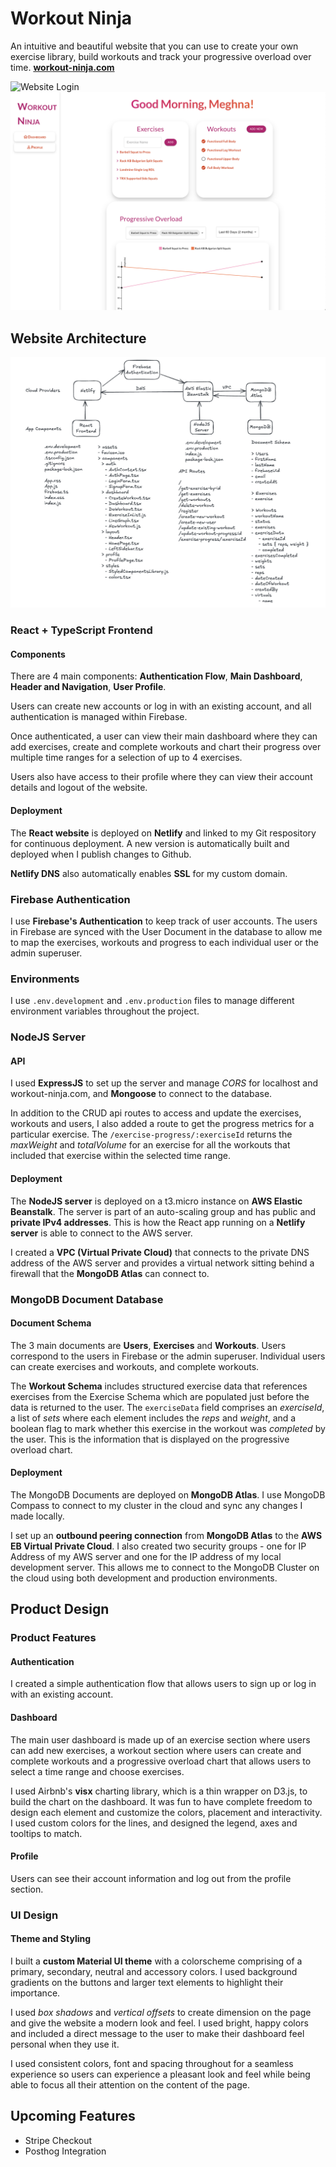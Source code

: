 # Workout Ninja

An intuitive and beautiful website that you can use to create your own exercise library, build workouts and track your progressive overload over time. **[workout-ninja.com](https://workout-ninja.com/)**

![Website Login](./workout-app-website/public/Login.png)![Website Dashboard](./workout-app-website/public/Dashboard.png)

## Website Architecture

![Frontend, Server and DB Architecture](./workout-app-website/public/ArchitectureDiagram.png)

### React + TypeScript Frontend

#### Components

There are 4 main components: **Authentication Flow**, **Main Dashboard**, **Header and Navigation**, **User Profile**.

Users can create new accounts or log in with an existing account, and all authentication is managed within Firebase.

Once authenticated, a user can view their main dashboard where they can add exercises, create and complete workouts and chart their progress over multiple time ranges for a selection of up to 4 exercises.

Users also have access to their profile where they can view their account details and logout of the website.

#### Deployment

The **React website** is deployed on **Netlify** and linked to my Git respository for continuous deployment. A new version is automatically built and deployed when I publish changes to Github.

**Netlify DNS** also automatically enables **SSL** for my custom domain.

### Firebase Authentication

I use **Firebase's Authentication** to keep track of user accounts. The users in Firebase are synced with the User Document in the database to allow me to map the exercises, workouts and progress to each individual user or the admin superuser.

### Environments

I use `.env.development` and `.env.production` files to manage different environment variables throughout the project.

### NodeJS Server

#### API

I used **ExpressJS** to set up the server and manage _CORS_ for localhost and workout-ninja.com, and **Mongoose** to connect to the database.

In addition to the CRUD api routes to access and update the exercises, workouts and users, I also added a route to get the progress metrics for a particular exercise. The `/exercise-progress/:exerciseId` returns the _maxWeight_ and _totalVolume_ for an exercise for all the workouts that included that exercise within the selected time range.

#### Deployment

The **NodeJS server** is deployed on a t3.micro instance on **AWS Elastic Beanstalk**. The server is part of an auto-scaling group and has public and **private IPv4 addresses**. This is how the React app running on a **Netlify server** is able to connect to the AWS server.

I created a **VPC (Virtual Private Cloud)** that connects to the private DNS address of the AWS server and provides a virtual network sitting behind a firewall that the **MongoDB Atlas** can connect to.

### MongoDB Document Database

#### Document Schema

The 3 main documents are **Users**, **Exercises** and **Workouts**. Users correspond to the users in Firebase or the admin superuser. Individual users can create exercises and workouts, and complete workouts.

The **Workout Schema** includes structured exercise data that references exercises from the Exercise Schema which are populated just before the data is returned to the user. The `exerciseData` field comprises an _exerciseId_, a list of _sets_ where each element includes the _reps_ and _weight_, and a boolean flag to mark whether this exercise in the workout was _completed_ by the user. This is the information that is displayed on the progressive overload chart.

#### Deployment

The MongoDB Documents are deployed on **MongoDB Atlas**. I use MongoDB Compass to connect to my cluster in the cloud and sync any changes I made locally.

I set up an **outbound peering connection** from **MongoDB Atlas** to the **AWS EB Virtual Private Cloud**. I also created two security groups - one for IP Address of my AWS server and one for the IP address of my local development server. This allows me to connect to the MongoDB Cluster on the cloud using both development and production environments.

## Product Design

### Product Features

#### Authentication

I created a simple authentication flow that allows users to sign up or log in with an existing account.

#### Dashboard

The main user dashboard is made up of an exercise section where users can add new exercises, a workout section where users can create and complete workouts and a progressive overload chart that allows users to select a time range and choose exercises.

I used Airbnb's **visx** charting library, which is a thin wrapper on D3.js, to build the chart on the dashboard. It was fun to have complete freedom to design each element and customize the colors, placement and interactivity. I used custom colors for the lines, and designed the legend, axes and tooltips to match.

#### Profile

Users can see their account information and log out from the profile section.

### UI Design

#### Theme and Styling

I built a **custom Material UI theme** with a colorscheme comprising of a primary, secondary, neutral and accessory colors. I used background gradients on the buttons and larger text elements to highlight their importance.

I used _box shadows_ and _vertical offsets_ to create dimension on the page and give the website a modern look and feel. I used bright, happy colors and included a direct message to the user to make their dashboard feel personal when they use it.

I used consistent colors, font and spacing throughout for a seamless experience so users can experience a pleasant look and feel while being able to focus all their attention on the content of the page.

## Upcoming Features

- Stripe Checkout
- Posthog Integration
